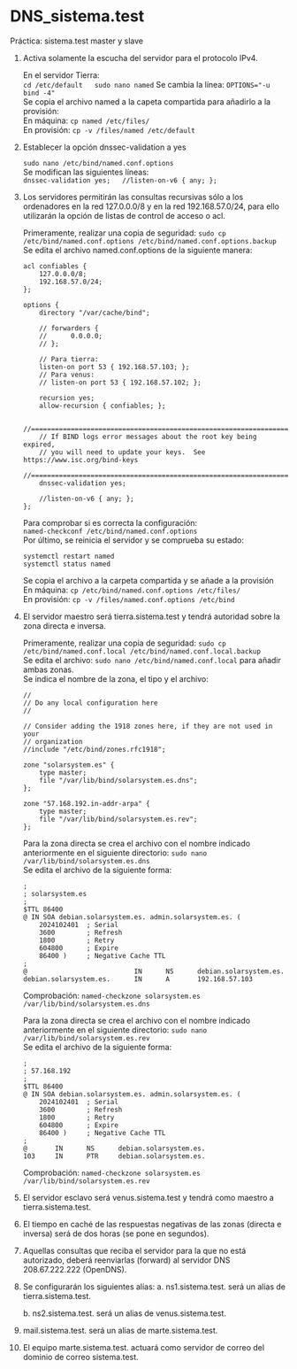 # DNS_sistema.test
 Práctica: sistema.test master y slave

1. Activa solamente la escucha del servidor para el protocolo IPv4.

    En el servidor Tierra:  
        ```
        cd /etc/default  
        sudo nano named
        ``` 
        Se cambia la línea: `OPTIONS="-u bind -4"`  
    Se copia el archivo named a la capeta compartida para añadirlo a la provisión:  
        En máquina: `cp named /etc/files/`  
        En provisión: `cp -v /files/named /etc/default`  

2. Establecer la opción dnssec-validation a yes

    `sudo nano /etc/bind/named.conf.options`  
    Se modifican las siguientes líneas:  
        ```
        dnssec-validation yes;  
        //listen-on-v6 { any; };  
        ```  

3. Los servidores permitirán las consultas recursivas sólo a los ordenadores en la red 127.0.0.0/8 y en la red 192.168.57.0/24, para ello utilizarán la opción de listas de control de acceso o acl.

    Primeramente, realizar una copia de seguridad: `sudo cp /etc/bind/named.conf.options /etc/bind/named.conf.options.backup`  
    Se edita el archivo named.conf.options de la siguiente manera:  
    ```
    acl confiables {  
        127.0.0.0/8;  
        192.168.57.0/24;  
    };

    options {  
        directory "/var/cache/bind";  

        // forwarders {  
        //      0.0.0.0;  
        // };  

        // Para tierra:
        listen-on port 53 { 192.168.57.103; };  
        // Para venus:  
        // listen-on port 53 { 192.168.57.102; }; 

        recursion yes;  
        allow-recursion { confiables; };  

        //========================================================================  
        // If BIND logs error messages about the root key being expired,  
        // you will need to update your keys.  See https://www.isc.org/bind-keys  
        //========================================================================  
        dnssec-validation yes;  

        //listen-on-v6 { any; };  
    };  
    ```
    Para comprobar si es correcta la configuración:  
    `named-checkconf /etc/bind/named.conf.options`  
    Por último, se reinicia el servidor y se comprueba su estado:  
    ```
    systemctl restart named  
    systemctl status named  
    ```
    Se copia el archivo a la carpeta compartida y se añade a la provisión  
        En máquina: `cp /etc/bind/named.conf.options /etc/files/`  
        En provisión: `cp -v /files/named.conf.options /etc/bind`

4. El servidor maestro será tierra.sistema.test y tendrá autoridad sobre la zona directa e inversa.

    Primeramente, realizar una copia de seguridad: `sudo cp /etc/bind/named.conf.local /etc/bind/named.conf.local.backup`  
    Se edita el archivo: `sudo nano /etc/bind/named.conf.local` para añadir ambas zonas.  
    Se indica el nombre de la zona, el tipo y el archivo:  
    ```
    //  
    // Do any local configuration here  
    //  

    // Consider adding the 1918 zones here, if they are not used in your  
    // organization  
    //include "/etc/bind/zones.rfc1918";

    zone "solarsystem.es" {  
        type master;  
        file "/var/lib/bind/solarsystem.es.dns";  
    };
    
    zone "57.168.192.in-addr-arpa" {  
        type master;  
        file "/var/lib/bind/solarsystem.es.rev";  
    };  
    ```
    Para la zona directa se crea el archivo con el nombre indicado anteriormente en el siguiente directorio: `sudo nano /var/lib/bind/solarsystem.es.dns`  
    Se edita el archivo de la siguiente forma:
    ```
    ;
    ; solarsystem.es
    ;
    $TTL 86400
    @ IN SOA debian.solarsystem.es. admin.solarsystem.es. (
        2024102401  ; Serial
        3600        ; Refresh
        1800        ; Retry
        604800      ; Expire
        86400 )     ; Negative Cache TTL
    ;
    @                           IN      NS      debian.solarsystem.es.
    debian.solarsystem.es.      IN      A       192.168.57.103
    ```
    Comprobación: `named-checkzone solarsystem.es /var/lib/bind/solarsystem.es.dns`

    Para la zona directa se crea el archivo con el nombre indicado anteriormente en el siguiente directorio: `sudo nano /var/lib/bind/solarsystem.es.rev`  
    Se edita el archivo de la siguiente forma:
    ```
    ;  
    ; 57.168.192  
    ;  
    $TTL 86400  
    @ IN SOA debian.solarsystem.es. admin.solarsystem.es. (  
        2024102401  ; Serial  
        3600        ; Refresh  
        1800        ; Retry  
        604800      ; Expire  
        86400 )     ; Negative Cache TTL  
    ;  
    @       IN      NS      debian.solarsystem.es.  
    103     IN      PTR     debian.solarsystem.es.  
    ```
    Comprobación: `named-checkzone solarsystem.es /var/lib/bind/solarsystem.es.rev`

5. El servidor esclavo será venus.sistema.test y tendrá como maestro a tierra.sistema.test.



6. El tiempo en caché de las respuestas negativas de las zonas (directa e inversa) será de dos horas (se pone en segundos).



7. Aquellas consultas que reciba el servidor para la que no está autorizado, deberá reenviarlas (forward) al servidor DNS 208.67.222.222 (OpenDNS).



8. Se configurarán los siguientes alias:
    a. ns1.sistema.test. será un alias de tierra.sistema.test.



    b. ns2.sistema.test. será un alias de venus.sistema.test.



9. mail.sistema.test. será un alias de marte.sistema.test.



10. El equipo marte.sistema.test. actuará como servidor de correo del dominio de correo sistema.test.



